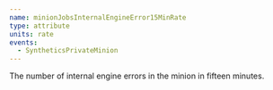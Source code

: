 ```yaml
---
name: minionJobsInternalEngineError15MinRate
type: attribute
units: rate
events:
  - SyntheticsPrivateMinion
---
```


The number of internal engine errors in the minion in fifteen minutes.